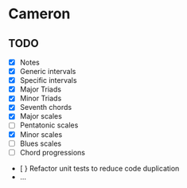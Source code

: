 # Cameron

## TODO

* [X] Notes
* [X] Generic intervals
* [X] Specific intervals
* [X] Major Triads
* [X] Minor Triads
* [X] Seventh chords
* [X] Major scales
* [ ] Pentatonic scales
* [X] Minor scales
* [ ] Blues scales
* [ ] Chord progressions
* [ } Refactor unit tests to reduce code duplication
* ...
